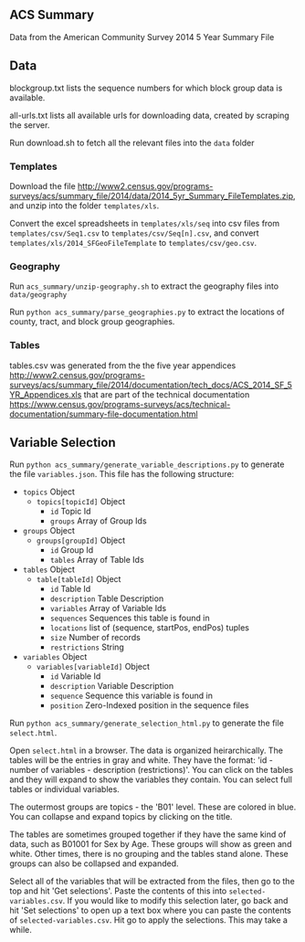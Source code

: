 ## ACS Summary

Data from the American Community Survey 2014 5 Year Summary File

## Data

blockgroup.txt lists the sequence numbers for which block group
data is available.

all-urls.txt lists all available urls for downloading data, created by
scraping the server.


Run download.sh to fetch all the relevant files into the `data` folder

### Templates

Download the file
<http://www2.census.gov/programs-surveys/acs/summary_file/2014/data/2014_5yr_Summary_FileTemplates.zip>, and unzip into the folder `templates/xls`.

Convert the excel spreadsheets in `templates/xls/seq` into csv files from `templates/csv/Seq1.csv` to `templates/csv/Seq[n].csv`, and
convert `templates/xls/2014_SFGeoFileTemplate` to
`templates/csv/geo.csv`.

### Geography

Run `acs_summary/unzip-geography.sh` to extract the geography files into
`data/geography`

Run `python acs_summary/parse_geographies.py` to extract the locations of
county, tract, and block group geographies.


### Tables

tables.csv was generated from the the five year appendices
<http://www2.census.gov/programs-surveys/acs/summary_file/2014/documentation/tech_docs/ACS_2014_SF_5YR_Appendices.xls>
that are part of the technical documentation
<https://www.census.gov/programs-surveys/acs/technical-documentation/summary-file-documentation.html>

## Variable Selection

Run `python acs_summary/generate_variable_descriptions.py` to generate the file `variables.json`. This file has the following structure:
  - `topics` Object
  	- `topics[topicId]` Object
  	  - `id` Topic Id
  	  - `groups` Array of Group Ids
  - `groups` Object
  	- `groups[groupId]` Object
  	  - `id` Group Id
  	  - `tables` Array of Table Ids
  - `tables` Object
  	- `table[tableId]` Object
  	  - `id` Table Id
  	  - `description` Table Description
  	  - `variables` Array of Variable Ids
  	  - `sequences` Sequences this table is found in
  	  - `locations` list of (sequence, startPos, endPos) tuples
  	  - `size` Number of records
  	  - `restrictions` String
  - `variables` Object
  	- `variables[variableId]` Object
  	  - `id` Variable Id
  	  - `description` Variable Description
  	  - `sequence` Sequence this variable is found in
  	  - `position` Zero-Indexed position in the sequence files

Run `python acs_summary/generate_selection_html.py` to generate the file
`select.html`.

Open `select.html` in a browser. The data is organized heirarchically. The
tables will be the entries in gray and white. They have the format:
'id - number of variables - description (restrictions)'. You can click on
the tables and they will expand to show the variables they contain. You
can select full tables or individual variables.

The outermost groups are topics - the 'B01' level. These are colored in blue.
You can collapse and expand topics by clicking on the title.

The tables are sometimes grouped together if they have the same kind of data,
such as B01001 for Sex by Age. These groups will show as green and white.
Other times, there is no grouping and the tables stand alone. These groups
can also be collapsed and expanded.

Select all of the variables that will be extracted from the files, then go
to the top and hit 'Get selections'. Paste the contents of this into
`selected-variables.csv`. If you would like to modify this selection later,
go back and hit 'Set selections' to open up a text box where you can paste
the contents of `selected-variables.csv`. Hit go to apply the selections.
This may take a while.
